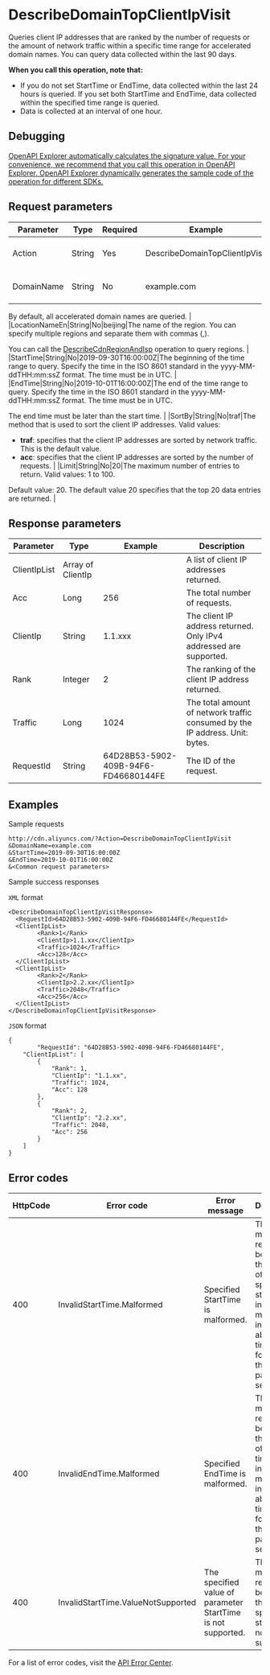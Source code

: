 # DescribeDomainTopClientIpVisit

Queries client IP addresses that are ranked by the number of requests or the amount of network traffic within a specific time range for accelerated domain names. You can query data collected within the last 90 days.

**When you call this operation, note that:**

-   If you do not set StartTime or EndTime, data collected within the last 24 hours is queried. If you set both StartTime and EndTime, data collected within the specified time range is queried.
-   Data is collected at an interval of one hour.

## Debugging

[OpenAPI Explorer automatically calculates the signature value. For your convenience, we recommend that you call this operation in OpenAPI Explorer. OpenAPI Explorer dynamically generates the sample code of the operation for different SDKs.](https://api.aliyun.com/#product=Cdn&api=DescribeDomainTopClientIpVisit&type=RPC&version=2018-05-10)

## Request parameters

|Parameter|Type|Required|Example|Description|
|---------|----|--------|-------|-----------|
|Action|String|Yes|DescribeDomainTopClientIpVisit|The operation that you want to perform. Set the value to **DescribeDomainTopClientIpVisit**. |
|DomainName|String|No|example.com|The accelerated domain names. Separate multiple domain names with commas \(,\).

 By default, all accelerated domain names are queried. |
|LocationNameEn|String|No|beijing|The name of the region. You can specify multiple regions and separate them with commas \(,\).

 You can call the [DescribeCdnRegionAndIsp](~~91077~~) operation to query regions. |
|StartTime|String|No|2019-09-30T16:00:00Z|The beginning of the time range to query. Specify the time in the ISO 8601 standard in the yyyy-MM-ddTHH:mm:ssZ format. The time must be in UTC. |
|EndTime|String|No|2019-10-01T16:00:00Z|The end of the time range to query. Specify the time in the ISO 8601 standard in the yyyy-MM-ddTHH:mm:ssZ format. The time must be in UTC.

 The end time must be later than the start time. |
|SortBy|String|No|traf|The method that is used to sort the client IP addresses. Valid values:

 -   **traf**: specifies that the client IP addresses are sorted by network traffic. This is the default value.
-   **acc**: specifies that the client IP addresses are sorted by the number of requests. |
|Limit|String|No|20|The maximum number of entries to return. Valid values: 1 to 100.

 Default value: 20. The default value 20 specifies that the top 20 data entries are returned. |

## Response parameters

|Parameter|Type|Example|Description|
|---------|----|-------|-----------|
|ClientIpList|Array of ClientIp| |A list of client IP addresses returned. |
|Acc|Long|256|The total number of requests. |
|ClientIp|String|1.1.xxx|The client IP address returned. Only IPv4 addressed are supported. |
|Rank|Integer|2|The ranking of the client IP address returned. |
|Traffic|Long|1024|The total amount of network traffic consumed by the IP address. Unit: bytes. |
|RequestId|String|64D28B53-5902-409B-94F6-FD46680144FE|The ID of the request. |

## Examples

Sample requests

```
http://cdn.aliyuncs.com/?Action=DescribeDomainTopClientIpVisit
&DomainName=example.com
&StartTime=2019-09-30T16:00:00Z
&EndTime=2019-10-01T16:00:00Z
&<Common request parameters>
```

Sample success responses

`XML` format

```
<DescribeDomainTopClientIpVisitResponse>
  <RequestId>64D28B53-5902-409B-94F6-FD46680144FE</RequestId>
  <ClientIpList>
        <Rank>1</Rank>
        <ClientIp>1.1.xx</ClientIp>
        <Traffic>1024</Traffic>
        <Acc>128</Acc>
  </ClientIpList>
  <ClientIpList>
        <Rank>2</Rank>
        <ClientIp>2.2.xx</ClientIp>
        <Traffic>2048</Traffic>
        <Acc>256</Acc>
  </ClientIpList>
</DescribeDomainTopClientIpVisitResponse>
```

`JSON` format

```
{
        "RequestId": "64D28B53-5902-409B-94F6-FD46680144FE",
    "ClientIpList": [
        {
            "Rank": 1,
            "ClientIp": "1.1.xx",
            "Traffic": 1024,
            "Acc": 128
        },
        {
            "Rank": 2,
            "ClientIp": "2.2.xx",
            "Traffic": 2048,
            "Acc": 256
        }
    ]
}
```

## Error codes

|HttpCode|Error code|Error message|Description|
|--------|----------|-------------|-----------|
|400|InvalidStartTime.Malformed|Specified StartTime is malformed.|The error message returned because the format of the specified start time is invalid. For more information about the time format, see the Request parameters section.|
|400|InvalidEndTime.Malformed|Specified EndTime is malformed.|The error message returned because the format of the end time is invalid. For more information about the time format, see the Request parameters section.|
|400|InvalidStartTime.ValueNotSupported|The specified value of parameter StartTime is not supported.|The error message returned because the specified start time is not supported.|

For a list of error codes, visit the [API Error Center](https://error-center.alibabacloud.com/status/product/Cdn).

